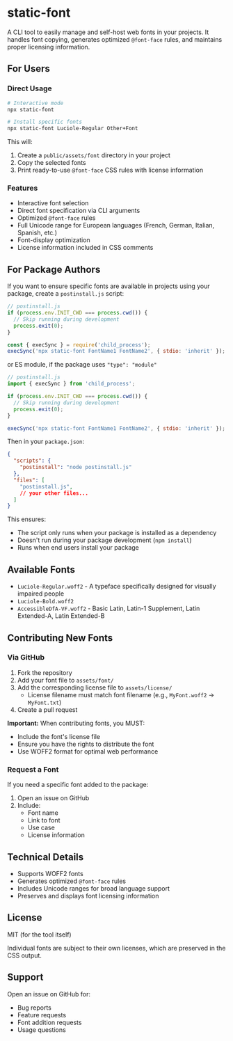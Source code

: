 # static-font

A CLI tool to easily manage and self-host web fonts in your projects. It handles font copying, generates optimized `@font-face` rules, and maintains proper licensing information.

## For Users

### Direct Usage

```bash
# Interactive mode
npx static-font

# Install specific fonts
npx static-font Luciole-Regular Other+Font
```

This will:
1. Create a `public/assets/font` directory in your project
2. Copy the selected fonts
3. Print ready-to-use `@font-face` CSS rules with license information

### Features

- Interactive font selection
- Direct font specification via CLI arguments
- Optimized `@font-face` rules
- Full Unicode range for European languages (French, German, Italian, Spanish, etc.)
- Font-display optimization
- License information included in CSS comments

## For Package Authors

If you want to ensure specific fonts are available in projects using your package, create a `postinstall.js` script:

```js
// postinstall.js
if (process.env.INIT_CWD === process.cwd()) {
  // Skip running during development
  process.exit(0);
}

const { execSync } = require('child_process');
execSync('npx static-font FontName1 FontName2', { stdio: 'inherit' });
```

or ES module, if the package uses `"type": "module"`

```js
// postinstall.js
import { execSync } from 'child_process';

if (process.env.INIT_CWD === process.cwd()) {
  // Skip running during development
  process.exit(0);
}

execSync('npx static-font FontName1 FontName2', { stdio: 'inherit' });
```

Then in your `package.json`:

```json
{
  "scripts": {
    "postinstall": "node postinstall.js"
  },
  "files": [
    "postinstall.js",
    // your other files...
  ]
}
```

This ensures:
- The script only runs when your package is installed as a dependency
- Doesn't run during your package development (`npm install`)
- Runs when end users install your package

## Available Fonts

- `Luciole-Regular.woff2` - A typeface specifically designed for visually impaired people
- `Luciole-Bold.woff2`
- `AccessibleDfA-VF.woff2` - Basic Latin, Latin-1 Supplement, Latin Extended-A, Latin Extended-B

## Contributing New Fonts

### Via GitHub

1. Fork the repository
2. Add your font file to `assets/font/`
3. Add the corresponding license file to `assets/license/`
   - License filename must match font filename (e.g., `MyFont.woff2` → `MyFont.txt`)
4. Create a pull request

**Important:** When contributing fonts, you MUST:
- Include the font's license file
- Ensure you have the rights to distribute the font
- Use WOFF2 format for optimal web performance

### Request a Font

If you need a specific font added to the package:
1. Open an issue on GitHub
2. Include:
   - Font name
   - Link to font
   - Use case
   - License information

## Technical Details

- Supports WOFF2 fonts
- Generates optimized `@font-face` rules
- Includes Unicode ranges for broad language support
- Preserves and displays font licensing information

## License

MIT (for the tool itself)

Individual fonts are subject to their own licenses, which are preserved in the CSS output.

## Support

Open an issue on GitHub for:
- Bug reports
- Feature requests
- Font addition requests
- Usage questions
